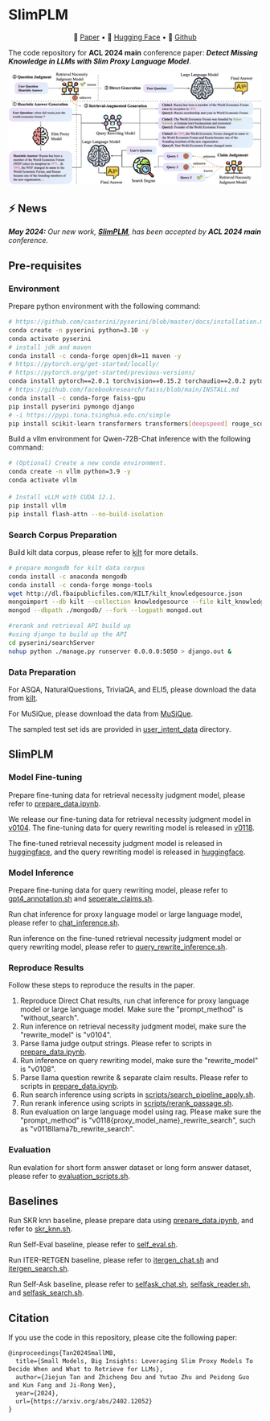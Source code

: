 
# SlimPLM


<p align="center">
📝 <a href="https://arxiv.org/abs/2402.12052" target="_blank">Paper</a> • 🤗 <a href="https://huggingface.co/zstanjj/SlimPLM-Query-Rewriting/" target="_blank">Hugging Face</a> • 🧩 <a href="https://github.com/plageon/SlimPLM" target="_blank">Github</a>
</p>

The code repository for **ACL 2024 main** conference paper:
**_Detect Missing Knowledge in LLMs with Slim Proxy Language Model_**.

![main-pipeline](./figures/main-pipeline.png)


## ⚡ **News**
_**May 2024:** Our new work, **[SlimPLM](https://github.com/plageon/SlimPlm)**, has been accepted by **ACL 2024 main** conference._

## Pre-requisites
### Environment
Prepare python environment with the following command:
```bash
# https://github.com/castorini/pyserini/blob/master/docs/installation.md
conda create -n pyserini python=3.10 -y
conda activate pyserini
# install jdk and maven
conda install -c conda-forge openjdk=11 maven -y
# https://pytorch.org/get-started/locally/
# https://pytorch.org/get-started/previous-versions/
conda install pytorch==2.0.1 torchvision==0.15.2 torchaudio==2.0.2 pytorch-cuda=11.7 -c pytorch -c nvidia
# https://github.com/facebookresearch/faiss/blob/main/INSTALL.md
conda install -c conda-forge faiss-gpu
pip install pyserini pymongo django
# -i https://pypi.tuna.tsinghua.edu.cn/simple
pip install scikit-learn transformers transformers[deepspeed] rouge_score evaluate dataset gpustat
```

Build a vllm environment for Qwen-72B-Chat inference with the following command:
```bash
# (Optional) Create a new conda environment.
conda create -n vllm python=3.9 -y
conda activate vllm

# Install vLLM with CUDA 12.1.
pip install vllm
pip install flash-attn --no-build-isolation
```

### Search Corpus Preparation
Build kilt data corpus, please refer to [kilt](https://github.com/facebookresearch/KILT) for more details.
```bash
# prepare mongodb for kilt data corpus
conda install -c anaconda mongodb
conda install -c conda-forge mongo-tools
wget http://dl.fbaipublicfiles.com/KILT/kilt_knowledgesource.json
mongoimport --db kilt --collection knowledgesource --file kilt_knowledgesource.json
mongod --dbpath ./mongodb/ --fork --logpath mongod.out
```
```bash
#rerank and retrieval API build up
#using django to build up the API
cd pyserini/searchServer
nohup python ./manage.py runserver 0.0.0.0:5050 > django.out &
```

### Data Preparation
For ASQA, NaturalQuestions, TriviaQA, and ELI5, please download the data from [kilt](https://github.com/facebookresearch/KILT).

For MuSiQue, please download the data from [MuSiQue](https://github.com/StonyBrookNLP/musique).

The sampled test set ids are provided in [user_intent_data](./user_intent_data) directory.

## SlimPLM
### Model Fine-tuning
Prepare fine-tuning data for retrieval necessity judgment model, please refer to [prepare_data.ipynb](jupyter/prepare_data.ipynb).

We release our fine-tuning data for retrieval necessity judgment model in [v0104](./user_intent_data/mixed/v0104/).
The fine-tuning data for query rewriting model is released in [v0118](./user_intent_data/mixed/v0118/).

The fine-tuned retrieval necessity judgment model is released in [huggingface](https://huggingface.co/zstanjj/SlimPLM-Retrieval-Necessity-Judgment), and the query rewriting model is released in [huggingface](https://huggingface.co/zstanjj/SlimPLM-Query-Rewriting/).

### Model Inference
Prepare fine-tuning data for query rewriting model, please refer to [gpt4_annotation.sh](scripts/gpt4_annotation.sh) and [seperate_claims.sh](scripts/seperate_claims.sh).

Run chat inference for proxy language model or large language model, please refer to [chat_inference.sh](scripts/chat_inference.sh).

Run inference on the fine-tuned retrieval necessity judgment model or query rewriting model, please refer to [query_rewrite_inference.sh](scripts/query_rewrite_inference.sh).

### Reproduce Results
Follow these steps to reproduce the results in the paper.

1. Reproduce Direct Chat results, run chat inference for proxy language model or large language model. Make sure the "prompt_method" is "without_search".
2. Run inference on retrieval necessity judgment model, make sure the "rewrite_model" is "v0104".
3. Parse llama judge output strings. Please refer to scripts in [prepare_data.ipynb](jupyter/prepare_data.ipynb).
4. Run inference on query rewriting model, make sure the "rewrite_model" is "v0108".
5. Parse llama question rewrite & separate claim results. Please refer to scripts in [prepare_data.ipynb](jupyter/prepare_data.ipynb).
6. Run search inference using scripts in [scripts/search_pipeline_apply.sh](scripts/search_pipeline_apply.sh).
7. Run rerank inference using scripts in [scripts/rerank_passage.sh](scripts/rerank_passage.sh).
8. Run evaluation on large language model using rag. Please make sure the "prompt_method" is "v0118{proxy_model_name}_rewrite_search", such as "v0118llama7b_rewrite_search".

### Evaluation
Run evalation for short form answer dataset or long form answer dataset, please refer to [evaluation_scripts.sh](jupyter/evaluation_scripts.ipynb).

## Baselines

Run SKR knn baseline, please prepare data using [prepare_data.ipynb](jupyter/prepare_data.ipynb), and refer to [skr_knn.sh](baseline_scripts/skr_knn.sh).

Run Self-Eval baseline, please refer to [self_eval.sh](baseline_scripts/self_eval.sh).

Run ITER-RETGEN baseline, please refer to [itergen_chat.sh](baseline_scripts/itergen_chat.sh) and [itergen_search.sh](baseline_scripts/itergen_query_search.sh).

Run Self-Ask baseline, please refer to [selfask_chat.sh](baseline_scripts/selfask_chat.sh), [selfask_reader.sh](baseline_scripts/selfask_reader.sh), and [selfask_search.sh](baseline_scripts/selfask_search.sh).

## Citation
If you use the code in this repository, please cite the following paper:
```
@inproceedings{Tan2024SmallMB,
  title={Small Models, Big Insights: Leveraging Slim Proxy Models To Decide When and What to Retrieve for LLMs},
  author={Jiejun Tan and Zhicheng Dou and Yutao Zhu and Peidong Guo and Kun Fang and Ji-Rong Wen},
  year={2024},
  url={https://arxiv.org/abs/2402.12052}
}
```


